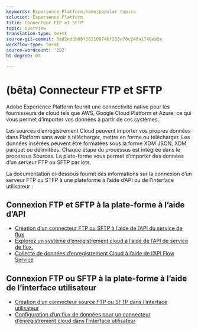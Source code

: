 ```yaml
---
keywords: Experience Platform;home;popular topics
solution: Experience Platform
title: Connecteur FTP et SFTP
topic: overview
translation-type: tm+mt
source-git-commit: 0ed2ed3b08f262100746f255a78c248a1748eb5e
workflow-type: tm+mt
source-wordcount: '182'
ht-degree: 0%

---
```



# (bêta) Connecteur FTP et SFTP

Adobe Experience Platform fournit une connectivité native pour les fournisseurs de cloud tels que AWS, Google Cloud Platform et Azure, ce qui vous permet d’importer vos données à partir de ces systèmes.

Les sources d’enregistrement Cloud peuvent importer vos propres données dans Platform sans avoir à télécharger, mettre en forme ou télécharger. Les données insérées peuvent être formatées sous la forme XDM JSON, XDM parquet ou délimitées. Chaque étape du processus est intégrée dans le processus Sources. La plate-forme vous permet d’importer des données d’un serveur FTP ou SFTP par lots.

La documentation ci-dessous fournit des informations sur la connexion d’un serveur FTP ou STFP à une plateforme à l’aide d’API ou de l’interface utilisateur :

## Connexion FTP et SFTP à la plate-forme à l’aide d’API

- [Création d’un connecteur FTP ou SFTP à l’aide de l’API du service de flux](../../tutorials/api/create/cloud-storage/sftp.md)
- [Explorez un système d’enregistrement cloud à l’aide de l’API de service de flux.](../../tutorials/api/explore/cloud-storage.md)
- [Collecte de données d’enregistrement Cloud à l’aide de l’API Flow Service](../../tutorials/api/collect/cloud-storage.md)

## Connexion FTP ou SFTP à la plate-forme à l’aide de l’interface utilisateur

- [Création d’un connecteur source FTP ou SFTP dans l’interface utilisateur](../../tutorials/ui/create/cloud-storage/ftp-sftp.md)
- [Configuration d’un flux de données pour un connecteur d’enregistrement cloud dans l’interface utilisateur](../../tutorials/ui/dataflow/batch/cloud-storage.md)